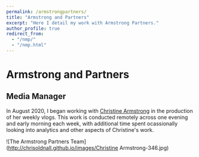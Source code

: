 ```yaml
---
permalink: /armstrongpartners/
title: "Armstrong and Partners"
excerpt: "Here I detail my work with Armstrong Partners."
author_profile: true
redirect_from: 
  - "/nmp/"
  - "/nmp.html"
---
```


Armstrong and Partners
======

Media Manager
-----------
In August 2020, I began working with [Christine Armstrong](https://www.armstrongpartners.co.uk) in the production of her weekly vlogs. This work is conducted remotely across one evening and early morning each week, with additional time spent ocassionally looking into analytics and other aspects of Christine's work.

![The Armstrong Partners Team](http://chrisoldnall.github.io/images/Christine Armstrong-346.jpg)
